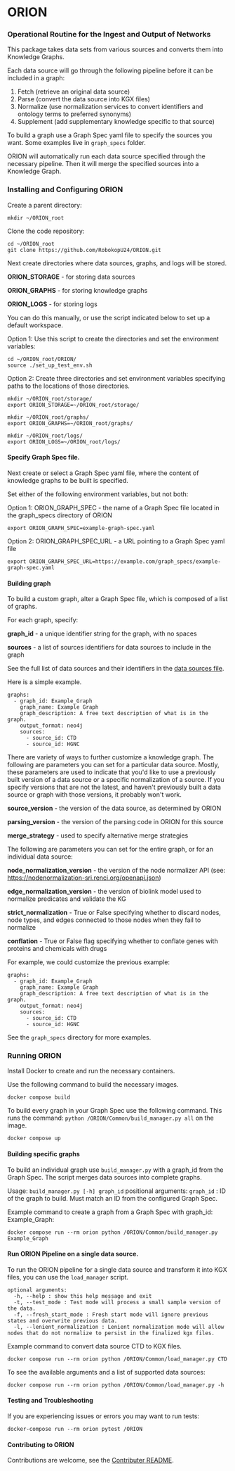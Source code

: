 # ORION

### Operational Routine for the Ingest and Output of Networks

This package takes data sets from various sources and converts them into Knowledge Graphs.

Each data source will go through the following pipeline before it can be included in a graph:

1. Fetch (retrieve an original data source)
2. Parse (convert the data source into KGX files)
3. Normalize (use normalization services to convert identifiers and ontology terms to preferred synonyms)
4. Supplement (add supplementary knowledge specific to that source)

To build a graph use a Graph Spec yaml file to specify the sources you want. Some examples live in `graph_specs` folder.

ORION will automatically run each data source specified through the necessary pipeline. Then it will merge the specified sources into a Knowledge Graph.

### Installing and Configuring ORION

Create a parent directory:

```
mkdir ~/ORION_root
```

Clone the code repository:

```
cd ~/ORION_root
git clone https://github.com/RobokopU24/ORION.git
```

Next create directories where data sources, graphs, and logs will be stored.

**ORION_STORAGE** - for storing data sources

**ORION_GRAPHS** - for storing knowledge graphs

**ORION_LOGS** - for storing logs

You can do this manually, or use the script indicated below to set up a default workspace.

Option 1: Use this script to create the directories and set the environment variables:

```
cd ~/ORION_root/ORION/
source ./set_up_test_env.sh
```

Option 2: Create three directories and set environment variables specifying paths to the locations of those directories.

```
mkdir ~/ORION_root/storage/
export ORION_STORAGE=~/ORION_root/storage/

mkdir ~/ORION_root/graphs/
export ORION_GRAPHS=~/ORION_root/graphs/

mkdir ~/ORION_root/logs/
export ORION_LOGS=~/ORION_root/logs/
```

#### Specify Graph Spec file.

Next create or select a Graph Spec yaml file, where the content of knowledge graphs to be built is specified.

Set either of the following environment variables, but not both:

Option 1: ORION_GRAPH_SPEC - the name of a Graph Spec file located in the graph_specs directory of ORION

```
export ORION_GRAPH_SPEC=example-graph-spec.yaml
```

Option 2: ORION_GRAPH_SPEC_URL - a URL pointing to a Graph Spec yaml file

```
export ORION_GRAPH_SPEC_URL=https://example.com/graph_specs/example-graph-spec.yaml
```

#### Building graph

To build a custom graph, alter a Graph Spec file, which is composed of a list of graphs.

For each graph, specify:

**graph_id** - a unique identifier string for the graph, with no spaces

**sources** - a list of sources identifiers for data sources to include in the graph

See the full list of data sources and their identifiers in the [data sources file](https://github.com/RobokopU24/ORION/blob/master/Common/data_sources.py).

Here is a simple example.

```
graphs:
  - graph_id: Example_Graph
    graph_name: Example Graph
    graph_description: A free text description of what is in the graph.
    output_format: neo4j
    sources:
      - source_id: CTD
      - source_id: HGNC
```

There are variety of ways to further customize a knowledge graph. The following are parameters you can set for a particular data source. Mostly, these parameters are used to indicate that you'd like to use a previously built version of a data source or a specific normalization of a source. If you specify versions that are not the latest, and haven't previously built a data source or graph with those versions, it probably won't work.

**source_version** - the version of the data source, as determined by ORION

**parsing_version** - the version of the parsing code in ORION for this source

**merge_strategy** - used to specify alternative merge strategies

The following are parameters you can set for the entire graph, or for an individual data source:

**node_normalization_version** - the version of the node normalizer API (see: https://nodenormalization-sri.renci.org/openapi.json)

**edge_normalization_version** - the version of biolink model used to normalize predicates and validate the KG

**strict_normalization** - True or False specifying whether to discard nodes, node types, and edges connected to those nodes when they fail to normalize

**conflation** - True or False flag specifying whether to conflate genes with proteins and chemicals with drugs

For example, we could customize the previous example:

```
graphs:
  - graph_id: Example_Graph
    graph_name: Example Graph
    graph_description: A free text description of what is in the graph.
    output_format: neo4j
    sources:
      - source_id: CTD
      - source_id: HGNC
```

See the `graph_specs` directory for more examples.

### Running ORION

Install Docker to create and run the necessary containers.

Use the following command to build the necessary images.

```
docker compose build
```

To build every graph in your Graph Spec use the following command. This runs the command: `python /ORION/Common/build_manager.py all` on the image.

```
docker compose up
```

#### Building specific graphs

To build an individual graph use `build_manager.py` with a graph_id from the Graph Spec. The script merges data sources into complete graphs.

Usage: `build_manager.py [-h] graph_id`
positional arguments:
`graph_id` : ID of the graph to build. Must match an ID from the configured Graph Spec.

Example command to create a graph from a Graph Spec with graph_id: Example_Graph:

```
docker compose run --rm orion python /ORION/Common/build_manager.py Example_Graph
```

#### Run ORION Pipeline on a single data source.

To run the ORION pipeline for a single data source and transform it into KGX files, you can use the `load_manager` script.

```
optional arguments:
  -h, --help : show this help message and exit
  -t, --test_mode : Test mode will process a small sample version of the data.
  -f, --fresh_start_mode : Fresh start mode will ignore previous states and overwrite previous data.
  -l, --lenient_normalization : Lenient normalization mode will allow nodes that do not normalize to persist in the finalized kgx files.
```

Example command to convert data source CTD to KGX files.

```
docker compose run --rm orion python /ORION/Common/load_manager.py CTD
```

To see the available arguments and a list of supported data sources:

```
docker compose run --rm orion python /ORION/Common/load_manager.py -h
```

#### Testing and Troubleshooting

If you are experiencing issues or errors you may want to run tests:

```
docker-compose run --rm orion pytest /ORION
```

#### Contributing to ORION

Contributions are welcome, see the [Contributer README](README-CONTRIBUTER.md).
